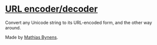 # [URL encoder/decoder](https://mothereff.in/url)

Convert any Unicode string to its URL-encoded form, and the other way around.

Made by [Mathias Bynens](https://www.gitforge.in/).
